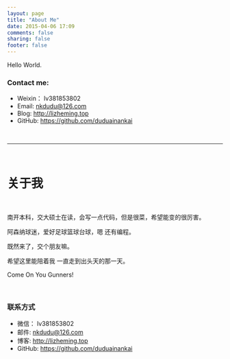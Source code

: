 ```yaml
---
layout: page
title: "About Me"
date: 2015-04-06 17:09
comments: false
sharing: false
footer: false
---
```


Hello World.

### Contact me:

* Weixin： lv381853802
* Email: <nkdudu@126.com>
* Blog: <http://lizheming.top>
* GitHub: <https://github.com/duduainankai>

<br />

----------
<br />

# 关于我 

<br />

南开本科，交大硕士在读，会写一点代码，但是很菜，希望能变的很厉害。

阿森纳球迷，爱好足球篮球台球，嗯 还有编程。

既然来了，交个朋友嘛。

希望这里能陪着我 一直走到出头天的那一天。

Come On You Gunners!

<br />

### 联系方式

* 微信： lv381853802
* 邮件: <nkdudu@126.com>
* 博客: <http://lizheming.top>
* GitHub: <https://github.com/duduainankai>

